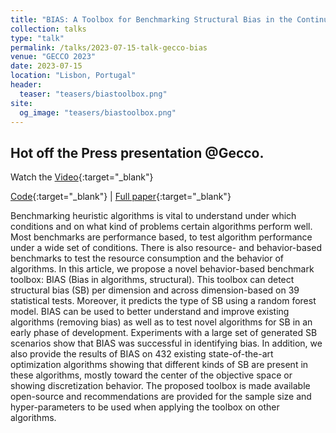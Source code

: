 ```yaml
---
title: "BIAS: A Toolbox for Benchmarking Structural Bias in the Continuous Domain"
collection: talks
type: "talk"
permalink: /talks/2023-07-15-talk-gecco-bias
venue: "GECCO 2023"
date: 2023-07-15
location: "Lisbon, Portugal"
header:
  teaser: "teasers/biastoolbox.png"
site:
  og_image: "teasers/biastoolbox.png"
---
```


## Hot off the Press presentation @Gecco.

Watch the [Video](https://youtu.be/tVBM56y-lU0){:target="_blank"}

[Code](https://github.com/Dvermetten/BIAS){:target="_blank"} | [Full paper](https://ieeexplore.ieee.org/abstract/document/9828803){:target="_blank"}

Benchmarking heuristic algorithms is vital to understand under which conditions and on what kind of problems certain algorithms perform well. Most benchmarks are performance based, to test algorithm performance under a wide set of conditions. There is also resource- and behavior-based benchmarks to test the resource consumption and the behavior of algorithms. In this article, we propose a novel behavior-based benchmark toolbox: BIAS (Bias in algorithms, structural). This toolbox can detect structural bias (SB) per dimension and across dimension-based on 39 statistical tests. Moreover, it predicts the type of SB using a random forest model. BIAS can be used to better understand and improve existing algorithms (removing bias) as well as to test novel algorithms for SB in an early phase of development. Experiments with a large set of generated SB scenarios show that BIAS was successful in identifying bias. In addition, we also provide the results of BIAS on 432 existing state-of-the-art optimization algorithms showing that different kinds of SB are present in these algorithms, mostly toward the center of the objective space or showing discretization behavior. The proposed toolbox is made available open-source and recommendations are provided for the sample size and hyper-parameters to be used when applying the toolbox on other algorithms.

